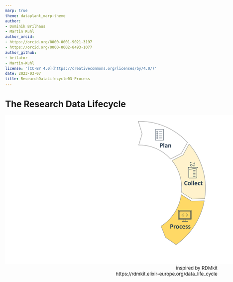 ```yaml
---
marp: true
theme: dataplant_marp-theme
author:
- Dominik Brilhaus
- Martin Kuhl
author_orcid:
- https://orcid.org/0000-0001-9021-3197
- https://orcid.org/0000-0002-8493-1077
author_github:
- brilator
- Martin-Kuhl
license: '[CC-BY 4.0](https://creativecommons.org/licenses/by/4.0/)'
date: 2023-03-07
title: ResearchDataLifecycle03-Process
---
```


# The Research Data Lifecycle

<style scoped>
figure {
  position: center;
  display: block;
  margin: 0 auto;
  width: 850px;
}

figcaption {
  position: absolute;
  right: 50px;
  font-size: 15px;
  text-align: right;
}
</style>

<figure>
  <img src="../images/ResearchDataLifecycle_seq3.png">
  <figcaption>inspired by RDMkit <br> https://rdmkit.elixir-europe.org/data_life_cycle</figcaption>
</figure>
